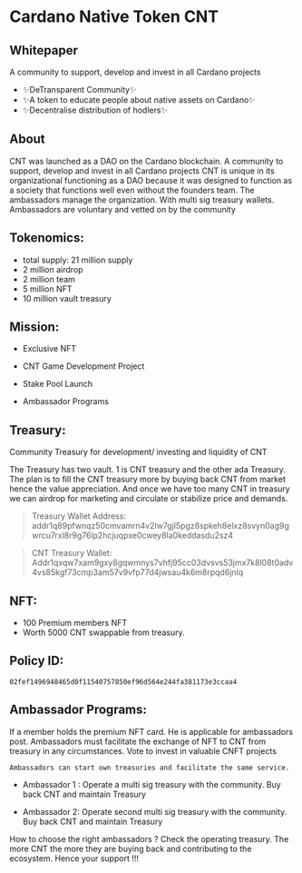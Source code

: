 # Cardano Native Token CNT
## Whitepaper

A community to support, develop and invest in all Cardano projects

- ✨DeTransparent Community✨
- ✨A token to educate people about native assets on Cardano✨
-  ✨Decentralise distribution of hodlers✨

## About
CNT was launched as a DAO on the Cardano blockchain. A community to support, develop and invest in all Cardano projects
CNT is unique in its organizational functioning as a DAO because it was designed to function as a society that functions well even without the founders team. The ambassadors manage the organization. With multi sig treasury wallets. Ambassadors are voluntary and vetted on by the community

## Tokenomics: 
- total supply: 21 million supply
- 2 million airdrop 
- 2 million team 
- 5 million NFT
- 10 million vault treasury


## Mission:
- Exclusive NFT 

- CNT Game Development Project

- Stake Pool Launch

- Ambassador Programs


## Treasury:
Community Treasury for development/ investing and liquidity of CNT

The Treasury has two vault. 1 is CNT treasury and the other ada Treasury. The plan is to fill the CNT treasury more by buying back CNT from market hence the value appreciation. And once we have too many CNT in treasury we can airdrop for marketing and circulate or stabilize price and demands. 


> Treasury Wallet Address: addr1q89pfwnqz50cmvamrn4v2lw7gjl5pgz8spkeh8elxz8svyn0ag9gwrcu7rxl8r9g76lp2hcjuqpxe0cwey8la0keddasdu2sz4

> CNT Treasury Wallet:
Addr1qxqw7xam9gxy8gqwmnys7vhfj95cc03dvsvs53jmx7k8l08t0adv4vs85kgf73cmp3am57v9vfp77d4jwsau4k6m8rpqd6jnlq



## NFT:

- 100  Premium members NFT
- Worth 5000 CNT swappable from treasury.


## Policy ID:
```
02fef1496948465d0f11540757850ef96d564e244fa381173e3ccaa4
```





## Ambassador Programs:


If a member holds the premium NFT card. He is applicable for ambassadors post.
Ambassadors must facilitate the exchange of NFT to CNT from treasury in any circumstances.
Vote to invest in valuable CNFT projects

```
Ambassadors can start own treasuries and facilitate the same service.
```

- Ambassador 1 :
Operate a multi sig treasury with the community. Buy back CNT and maintain Treasury

- Ambassador 2:
Operate second multi sig treasury with the community. Buy back CNT and maintain Treasury



How to choose the right ambassadors ? Check the operating treasury. The more CNT the more they are buying back and contributing to the ecosystem. Hence your support !!!

